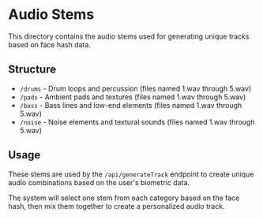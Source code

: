 # Audio Stems

This directory contains the audio stems used for generating unique tracks based on face hash data.

## Structure

- `/drums` - Drum loops and percussion (files named 1.wav through 5.wav)
- `/pads` - Ambient pads and textures (files named 1.wav through 5.wav)
- `/bass` - Bass lines and low-end elements (files named 1.wav through 5.wav)
- `/noise` - Noise elements and textural sounds (files named 1.wav through 5.wav)

## Usage

These stems are used by the `/api/generateTrack` endpoint to create unique audio combinations based on the user's biometric data.

The system will select one stem from each category based on the face hash, then mix them together to create a personalized audio track.
